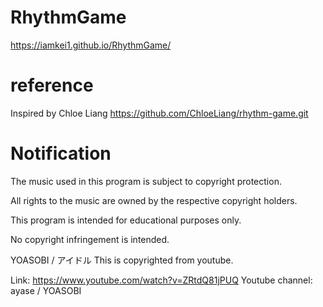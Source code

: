 # RhythmGame
https://iamkei1.github.io/RhythmGame/

# reference

Inspired by Chloe Liang
https://github.com/ChloeLiang/rhythm-game.git

# Notification
The music used in this program is subject to copyright protection.

All rights to the music are owned by the respective copyright holders.

This program is intended for educational purposes only.

No copyright infringement is intended.



YOASOBI / アイドル This is copyrighted from youtube.

Link: https://www.youtube.com/watch?v=ZRtdQ81jPUQ Youtube channel: ayase / YOASOBI
